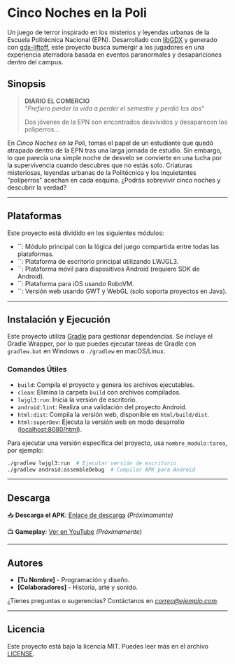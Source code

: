 # Cinco Noches en la Poli

Un juego de terror inspirado en los misterios y leyendas urbanas de la Escuela Politécnica Nacional (EPN). Desarrollado con [libGDX](https://libgdx.com/) y generado con [gdx-liftoff](https://github.com/libgdx/gdx-liftoff), este proyecto busca sumergir a los jugadores en una experiencia aterradora basada en eventos paranormales y desapariciones dentro del campus.

## Sinopsis

> **DIARIO EL COMERCIO**\
> *"Prefiero perder la vida a perder el semestre y perdió los dos"*
>
> Dos jóvenes de la EPN son encontrados desvividos y desaparecen los poliperros...

En *Cinco Noches en la Poli*, tomas el papel de un estudiante que quedó atrapado dentro de la EPN tras una larga jornada de estudio. Sin embargo, lo que parecía una simple noche de desvelo se convierte en una lucha por la supervivencia cuando descubres que no estás solo. Criaturas misteriosas, leyendas urbanas de la Politécnica y los inquietantes "poliperros" acechan en cada esquina. ¿Podrás sobrevivir cinco noches y descubrir la verdad?

---

## Plataformas

Este proyecto está dividido en los siguientes módulos:

- ``: Módulo principal con la lógica del juego compartida entre todas las plataformas.
- ``: Plataforma de escritorio principal utilizando LWJGL3.
- ``: Plataforma móvil para dispositivos Android (requiere SDK de Android).
- ``: Plataforma para iOS usando RoboVM.
- ``: Versión web usando GWT y WebGL (solo soporta proyectos en Java).

---

## Instalación y Ejecución

Este proyecto utiliza [Gradle](https://gradle.org/) para gestionar dependencias. Se incluye el Gradle Wrapper, por lo que puedes ejecutar tareas de Gradle con `gradlew.bat` en Windows o `./gradlew` en macOS/Linux.

### Comandos Útiles

- `build`: Compila el proyecto y genera los archivos ejecutables.
- `clean`: Elimina la carpeta `build` con archivos compilados.
- `lwjgl3:run`: Inicia la versión de escritorio.
- `android:lint`: Realiza una validación del proyecto Android.
- `html:dist`: Compila la versión web, disponible en `html/build/dist`.
- `html:superDev`: Ejecuta la versión web en modo desarrollo ([localhost:8080/html](http://localhost:8080/html)).

Para ejecutar una versión específica del proyecto, usa `nombre_modulo:tarea`, por ejemplo:

```sh
./gradlew lwjgl3:run  # Ejecutar versión de escritorio
./gradlew android:assembleDebug  # Compilar APK para Android
```

---

## Descarga

📥 **Descarga el APK**: [Enlace de descarga](#) *(Próximamente)*

📺 **Gameplay**: [Ver en YouTube](#) *(Próximamente)*

---

## Autores

- **[Tu Nombre]** - Programación y diseño.
- **[Colaboradores]** - Historia, arte y sonido.

¿Tienes preguntas o sugerencias? Contáctanos en [*correo@ejemplo.com*](mailto\:correo@ejemplo.com).

---

## Licencia

Este proyecto está bajo la licencia MIT. Puedes leer más en el archivo [LICENSE](LICENSE).

